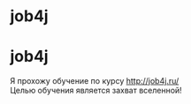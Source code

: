 # job4j
# job4j
Я прохожу обучение по курсу http://job4j.ru/ <br>
Целью обучения является захват вселенной!
